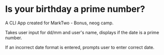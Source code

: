 # Is your birthday a prime number? 

A CLI App created for MarkTwo - Bonus, neog camp.

Takes user input for dd/mm and user's name, displays if the date is a prime number.

If an incorrect date format is entered, prompts user to enter correct date.
